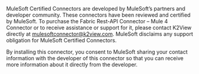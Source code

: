 MuleSoft Certified Connectors are developed by MuleSoft’s partners and developer community. These connectors have been reviewed and certified by MuleSoft. To purchase the Fabric Rest-API Connector – Mule 4 Connector or to receive assistance or support for it, please contact K2View directly at mulesoftconnector@k2view.com. MuleSoft disclaims any support obligation for MuleSoft Certified Connectors.

By installing this connector, you consent to MuleSoft sharing your contact information with the developer of this connector so that you can receive more information about it directly from the developer.
